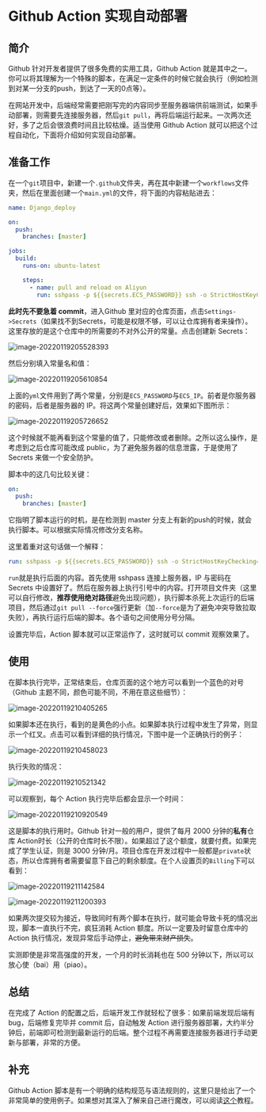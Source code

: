 # Github Action 实现自动部署

## 简介

Github 针对开发者提供了很多免费的实用工具，Github Action 就是其中之一。你可以将其理解为一个特殊的脚本，在满足一定条件的时候它就会执行（例如检测到对某一分支的push，到达了一天的0点等）。

在网站开发中，后端经常需要把刚写完的内容同步至服务器端供前端测试，如果手动部署，则需要先连接服务器，然后`git pull`，再将后端运行起来。一次两次还好，多了之后会很浪费时间且比较枯燥。适当使用 Github Action 就可以把这个过程自动化，下面将介绍如何实现自动部署。 

## 准备工作

在一个`git`项目中，新建一个`.github`文件夹，再在其中新建一个`workflows`文件夹，然后在里面创建一个`main.yml`的文件，将下面的内容粘贴进去：

```yml
name: Django_deploy

on:
  push:
    branches: [master]

jobs:
  build:
    runs-on: ubuntu-latest

    steps:
      - name: pull and reload on Aliyun
        run: sshpass -p ${{secrets.ECS_PASSWORD}} ssh -o StrictHostKeyChecking=no root@${{secrets.ECS_IP}} "cd ~/academic; python kill.py; git pull --force; git checkout master; python run.py;"
```



**此时先不要急着 commit**，进入Github 里对应的仓库页面，点击`Settings->Secrets`（如果找不到Secrets，可能是权限不够，可以让仓库拥有者来操作）。这里存放的是这个仓库中的所需要的不对外公开的常量。点击创建新 Secrets：

![image-20220119205528393](https://raw.githubusercontent.com/zhtjtcz/MyImg/master/img/202201192055029.png)



然后分别填入常量名和值：

![image-20220119205610854](https://raw.githubusercontent.com/zhtjtcz/MyImg/master/img/202201192056913.png)



上面的`yml`文件用到了两个常量，分别是`ECS_PASSWORD`与`ECS_IP`。前者是你服务器的密码，后者是服务器的 IP。将这两个常量创建好后，效果如下图所示：

![image-20220119205726652](https://raw.githubusercontent.com/zhtjtcz/MyImg/master/img/202201192057718.png)



这个时候就不能再看到这个常量的值了，只能修改或者删除。之所以这么操作，是考虑到之后仓库可能改成 public，为了避免服务器的信息泄露，于是使用了 Secrets 来做一个安全防护。

脚本中的这几句比较关键：

```yml
on:
  push:
    branches: [master]
```

它指明了脚本运行的时机，是在检测到 master 分支上有新的push的时候，就会执行脚本。可以根据实际情况修改分支名称。

这里着重对这句话做一个解释：

```yml
run: sshpass -p ${{secrets.ECS_PASSWORD}} ssh -o StrictHostKeyChecking=no root@${{secrets.ECS_IP}} "cd ~/academic; python kill.py; git pull --force; git checkout master; python run.py;"
```

`run`就是执行后面的内容。首先使用 sshpass 连接上服务器，IP 与密码在 Secrets 中设置好了。然后在服务器上执行引号中的内容。打开项目文件夹（这里可以自行修改，**推荐使用绝对路径**避免出现问题），执行脚本杀死上次运行的后端项目，然后通过`git pull --force`强行更新（加`--force`是为了避免冲突导致拉取失败），再执行运行后端的脚本。各个语句之间使用分号分隔。

设置完毕后，Action 脚本就可以正常运作了，这时就可以 commit 观察效果了。



## 使用

在脚本执行完毕，正常结束后，仓库页面的这个地方可以看到一个蓝色的对号（Github 主题不同，颜色可能不同，不用在意这些细节）：

![image-20220119210405265](https://raw.githubusercontent.com/zhtjtcz/MyImg/master/img/202201192104329.png)



如果脚本还在执行，看到的是黄色的小点。如果脚本执行过程中发生了异常，则显示一个红叉。点击可以看到详细的执行情况，下图中是一个正确执行的例子：

![image-20220119210458023](https://raw.githubusercontent.com/zhtjtcz/MyImg/master/img/202201192104086.png)



执行失败的情况：

![image-20220119210521342](https://raw.githubusercontent.com/zhtjtcz/MyImg/master/img/202201192105407.png)



可以观察到，每个 Action 执行完毕后都会显示一个时间：

![image-20220119210920549](https://raw.githubusercontent.com/zhtjtcz/MyImg/master/img/202201192109617.png)



这是脚本的执行用时。Github 针对一般的用户，提供了每月 2000 分钟的**私有**仓库 Action时长（公开的仓库时长不限）。如果超过了这个额度，就要付费。如果完成了学生认证，则是 3000 分钟/月。项目仓库在开发过程中一般都是`private`状态，所以仓库拥有者需要留意下自己的剩余额度。在个人设置页的`Billing`下可以看到：

![image-20220119211142584](https://raw.githubusercontent.com/zhtjtcz/MyImg/master/img/202201192111660.png)



![image-20220119211200393](https://raw.githubusercontent.com/zhtjtcz/MyImg/master/img/202201192112441.png)



如果两次提交较为接近，导致同时有两个脚本在执行，就可能会导致卡死的情况出现，脚本一直执行不完，疯狂消耗 Action 额度。所以一定要及时留意仓库中的 Action 执行情况，发现异常后手动停止，~~避免带来财产损失~~。

实测即使是非常高强度的开发，一个月的时长消耗也在 500 分钟以下，所以可以放心使（bai）用（piao）。



## 总结

在完成了 Action 的配置之后，后端开发工作就轻松了很多：如果前端发现后端有bug，后端修复完毕并 commit 后，自动触发 Action 进行服务器部署，大约半分钟后，前端即可检测到最新运行的后端。整个过程不再需要连接服务器进行手动更新与部署，非常的方便。



## 补充

Github Action 脚本是有一个明确的结构规范与语法规则的，这里只是给出了一个非常简单的使用例子。如果想对其深入了解来自己进行魔改，可以阅读[这个](https://www.ruanyifeng.com/blog/2019/09/getting-started-with-github-actions.html)教程。

<link rel="stylesheet" href="https://cdn.jsdelivr.net/npm/gitalk@1/dist/gitalk.css">
<script src="https://cdn.jsdelivr.net/npm/gitalk@1/dist/gitalk.min.js"></script>
<div id="gitalk-container"></div>
<script>
var gitalk = new Gitalk({
  "clientID": "0cfd2f1628066d69c6e3",
  "clientSecret": "303031b18a4deabc1164de81f2d78273c18f8415",
  "repo": "Djangobook",
  "owner": "Super-BUAA-2021",
  "admin": ["zhtjtcz"],
  "id": location.pathname,
  "distractionFreeMode": false  
});
gitalk.render("gitalk-container");
</script>
